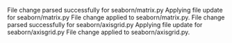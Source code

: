 File change parsed successfully for seaborn/matrix.py
Applying file update for seaborn/matrix.py
File change applied to seaborn/matrix.py.
File change parsed successfully for seaborn/axisgrid.py
Applying file update for seaborn/axisgrid.py
File change applied to seaborn/axisgrid.py.
